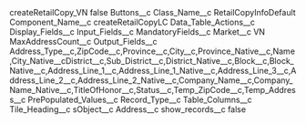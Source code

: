 <?xml version="1.0" encoding="UTF-8"?>
<CustomMetadata xmlns="http://soap.sforce.com/2006/04/metadata" xmlns:xsi="http://www.w3.org/2001/XMLSchema-instance" xmlns:xsd="http://www.w3.org/2001/XMLSchema">
    <label>createRetailCopy_VN</label>
    <protected>false</protected>
    <values>
        <field>Buttons__c</field>
        <value xsi:nil="true"/>
    </values>
    <values>
        <field>Class_Name__c</field>
        <value xsi:type="xsd:string">RetailCopyInfoDefault</value>
    </values>
    <values>
        <field>Component_Name__c</field>
        <value xsi:type="xsd:string">createRetailCopyLC</value>
    </values>
    <values>
        <field>Data_Table_Actions__c</field>
        <value xsi:nil="true"/>
    </values>
    <values>
        <field>Display_Fields__c</field>
        <value xsi:nil="true"/>
    </values>
    <values>
        <field>Input_Fields__c</field>
        <value xsi:nil="true"/>
    </values>
    <values>
        <field>MandatoryFields__c</field>
        <value xsi:nil="true"/>
    </values>
    <values>
        <field>Market__c</field>
        <value xsi:type="xsd:string">VN</value>
    </values>
    <values>
        <field>MaxAddressCount__c</field>
        <value xsi:nil="true"/>
    </values>
    <values>
        <field>Output_Fields__c</field>
        <value xsi:type="xsd:string">Address_Type__c,ZipCode__c,Province__c,City__c,Province_Native__c,Name,City_Native__cDistrict__c,Sub_District__c,District_Native__c,Block__c,Block_Native__c,Address_Line_1__c,Address_Line_1_Native__c,Address_Line_3__c,Address_Line_2__c,Address_Line_2_Native__c,Company_Name__c,Company_Name_Native__c,TitleOfHonor__c,Status__c,Temp_ZipCode__c,Temp_Address__c</value>
    </values>
    <values>
        <field>PrePopulated_Values__c</field>
        <value xsi:nil="true"/>
    </values>
    <values>
        <field>Record_Type__c</field>
        <value xsi:nil="true"/>
    </values>
    <values>
        <field>Table_Columns__c</field>
        <value xsi:nil="true"/>
    </values>
    <values>
        <field>Tile_Heading__c</field>
        <value xsi:nil="true"/>
    </values>
    <values>
        <field>sObject__c</field>
        <value xsi:type="xsd:string">Address__c</value>
    </values>
    <values>
        <field>show_records__c</field>
        <value xsi:type="xsd:boolean">false</value>
    </values>
</CustomMetadata>
